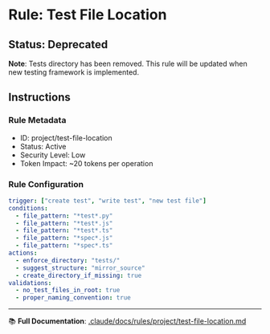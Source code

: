 # Rule: Test File Location

## Status: Deprecated
**Note**: Tests directory has been removed. This rule will be updated when new testing framework is implemented.

## Instructions

### Rule Metadata
- ID: project/test-file-location
- Status: Active
- Security Level: Low
- Token Impact: ~20 tokens per operation

### Rule Configuration
```yaml
trigger: ["create test", "write test", "new test file"]
conditions:
  - file_pattern: "*test*.py"
  - file_pattern: "*test*.js"
  - file_pattern: "*test*.ts"
  - file_pattern: "*spec*.js"
  - file_pattern: "*spec*.ts"
actions:
  - enforce_directory: "tests/"
  - suggest_structure: "mirror_source"
  - create_directory_if_missing: true
validations:
  - no_test_files_in_root: true
  - proper_naming_convention: true
```

---

📚 **Full Documentation**: [.claude/docs/rules/project/test-file-location.md](../../docs/rules/project/test-file-location.md)